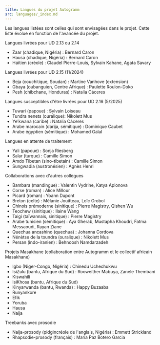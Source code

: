 ```yaml
---
title: Langues du projet Autogramm
src: languages/_index.md
---
```


Les langues listées sont celles qui sont envisagées dans le projet. Cette liste évolue en fonction de l'avancée du projet.

Langues livrées pour UD 2.13 ou 2.14
 * Zaar (chadique, Nigéria) : Bernard Caron
 * Hausa (chadique, Nigéria) : Bernard Caron
 * Haïtien (créole) : Claudel Pierre-Louis, Sylvain Kahane, Agata Savary

Langues livrées pour UD 2.15 (11/2024)
 * Beja (couchitique, Soudan) : Martine Vanhove (extension)
 * Gbaya (oubanguien, Centre Afrique) : Paulette Roulon-Doko
 * Pesh (chibchane, Honduras) : Natalia Cáceres

Langues susceptibles d'être livrées pour UD 2.16 (5/2025)
 * Tuwari (papoue) : Sylvain Loiseau
 * Tundra nenets (ouralique): Nikolett Mus
 * Ye’kwana (caribe) : Natalia Cáceres
 * Arabe marocain (darija, sémitique) : Dominique Caubet
 * Arabe égyptien (sémitique) : Mohamed Galal

Langues en attente de traitement
 * Yali (papoue) : Sonja Riesberg
 * Salar (turque) : Camille Simon
 * Amdo Tibetan (sino-tibetain) : Camille Simon
 * Sungwadia (austronésien) : Agnès Henri

Collaborations avec d'autres collègues
 * Bambara (mandingue) : Valentin Vydrine, Katya Aplonova
 * Corse (roman) : Alice Millour
 * Picard (roman) : Yoann Dupont
 * Breton (celte) : Mélanie Jouitteau, Loïc Grobol
 * Chinois prémoderne (sinitique) : Pierre Magistry, Qishen Wu
 * Teochew (sinitique) : Ilaine Wang
 * Taigi (taïwannais, sinitique) : Pierre Magistry
 * Arabe tunisien (sémitique) : Aya Gherab, Mustapha Khoudri, Fatma Messaoudi, Rayan Ziane
 * Quechua ancashino (quechua)  : Johanna Cordova
 * Nénètse de la toundra (ouralique) : Nikolett Mus
 * Persan (indo-iranien) : Behnoosh Namdarzadeh

Projets Masakhane (collaboration entre Autogramm et le collectif africain Masakhane)
 * Igbo (Niger-Congo, Nigéria) : Chinedu Uchechukwu
 * IsiZulu (bantu, Afrique du Sud) : Rooweither Mabuya, Zanele Thembani
 * Kiswahili
 * IsiKhosa (bantu, Afrique du Sud)
 * Kinyarwanda (bantu, Rwanda) : Happy Buzaaba
 * Runyankore
 * Efik
 * Yoruba
 * Hausa
 * Naija

Treebanks avec prosodie
 * Naija-prosody (pidgincréole de l'anglais, Nigéria) : Emmett Strickland
 * Rhapsodie-prosody (français) : Maria Paz Botero Garcia
